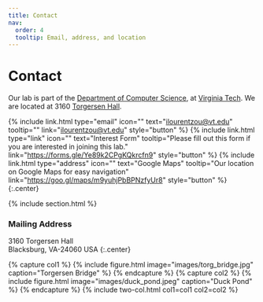 ```yaml
---
title: Contact
nav:
  order: 4
  tooltip: Email, address, and location
---
```


# <i class="fas fa-envelope"></i>Contact

Our lab is part of the [Department of Computer Science](https://cs.vt.edu/), at [Virginia Tech](https://vt.edu/).
We are located at 3160 [Torgersen Hall](https://www.vt.edu/about/locations/buildings/torgersen-hall.html).

{%
  include link.html
  type="email"
  icon=""
  text="ilourentzou@vt.edu"
  tooltip=""
  link="ilourentzou@vt.edu"
  style="button"
%}
{%
  include link.html
  type="link"
  icon=""
  text="Interest Form"
  tooltip="Please fill out this form if you are interested in joining this lab."
  link="https://forms.gle/Ye89k2CPgKQkrcfn9"
  style="button"
%}
{%
  include link.html
  type="address"
  icon=""
  text="Google Maps"
  tooltip="Our location on Google Maps for easy navigation"
  link="https://goo.gl/maps/m9yuhjPbBPNzfyUr8"
  style="button"
%}
{:.center}

{% include section.html %}

### <i class="fas fa-mail-bulk"></i>Mailing Address

3160 Torgersen Hall  
Blacksburg, VA-24060
USA
{:.center}

{% capture col1 %}
{%
  include figure.html
  image="images/torg_bridge.jpg"
  caption="Torgersen Bridge"
%}
{% endcapture %}
{% capture col2 %}
{%
  include figure.html
  image="images/duck_pond.jpeg"
  caption="Duck Pond"
%}
{% endcapture %}
{% include two-col.html col1=col1 col2=col2 %}
